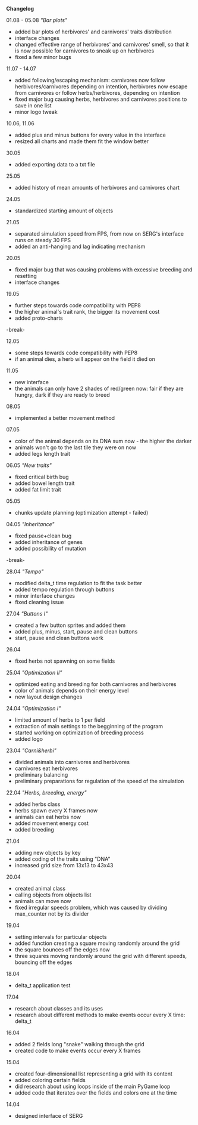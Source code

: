 **Changelog**

01.08 - 05.08
_"Bar plots"_
- added bar plots of herbivores' and carnivores' traits distribution
- interface changes
- changed effective range of herbivores' and carnivores' smell, so that it is now possible for carnivores to sneak up on herbivores
- fixed a few minor bugs


11.07 - 14.07
- added following/escaping mechanism: carnivores now follow herbivores/carnivores depending on intention, herbivores now escape from carnivores or follow herbs/herbivores, depending on intention
- fixed major bug causing herbs, herbivores and carnivores positions to save in one list
- minor logo tweak


10.06, 11.06
- added plus and minus buttons for every value in the interface
- resized all charts and made them fit the window better


30.05
- added exporting data to a txt file


25.05
- added history of mean amounts of herbivores and carnivores chart


24.05
- standardized starting amount of objects


21.05
- separated simulation speed from FPS, from now on SERG's interface runs on steady 30 FPS
- added an anti-hanging and lag indicating mechanism


20.05
- fixed major bug that was causing problems with excessive breeding and resetting
- interface changes


19.05
- further steps towards code compatibility with PEP8
- the higher animal's trait rank, the bigger its movement cost
- added proto-charts


-break-


12.05
- some steps towards code compatibility with PEP8
- if an animal dies, a herb will appear on the field it died on


11.05
- new interface
- the animals can only have 2 shades of red/green now:
      fair if they are hungry,
      dark if they are ready to breed


08.05
- implemented a better movement method


07.05
- color of the animal depends on its DNA sum now - the higher the darker
- animals won't go to the last tile they were on now
- added legs length trait


06.05
_"New traits"_
- fixed critical birth bug 
- added bowel length trait
- added fat limit trait


05.05
- chunks update planning (optimization attempt - failed)


04.05
_"Inheritance"_
- fixed pause+clean bug
- added inheritance of genes
- added possibility of mutation


-break-


28.04
_"Tempo"_
- modified delta_t time regulation to fit the task better
- added tempo regulation through buttons
- minor interface changes
- fixed cleaning issue


27.04
_"Buttons I"_
- created a few button sprites and added them
- added plus, minus, start, pause and clean buttons
- start, pause and clean buttons work


26.04
- fixed herbs not spawning on some fields


25.04
_"Optimization II"_
- optimized eating and breeding for both carnivores and herbivores
- color of animals depends on their energy level
- new layout design changes


24.04
_"Optimization I"_
- limited amount of herbs to 1 per field
- extraction of main settings to the begginning of the program
- started working on optimization of breeding process
- added logo


23.04
_"Carni&herbi"_
- divided animals into carnivores and herbivores
- carnivores eat herbivores
- preliminary balancing
- preliminary preparations for regulation of the speed of the simulation


22.04
_"Herbs, breeding, energy"_
- added herbs class
- herbs spawn every X frames now
- animals can eat herbs now
- added movement energy cost
- added breeding

21.04
- adding new objects by key
- added coding of the traits using "DNA"
- increased grid size from 13x13 to 43x43

20.04
- created animal class
- calling objects from objects list
- animals can move now
- fixed irregular speeds problem, which was caused by dividing max_counter not by its divider

19.04
- setting intervals for particular objects
- added function creating a square moving randomly around the grid
- the square bounces off the edges now
- three squares moving randomly around the grid with different speeds, bouncing off the edges

18.04
- delta_t application test

17.04
- research about classes and its uses
- research about different methods to make events occur every X time: delta_t

16.04
- added 2 fields long "snake" walking through the grid
- created code to make events occur every X frames

15.04
- created four-dimensional list representing a grid with its content
- added coloring certain fields
- did research about using loops inside of the main PyGame loop
- added code that iterates over the fields and colors one at the time

14.04
- designed interface of SERG
